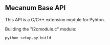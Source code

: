 Mecanum Base API
------------

This API is a C/C++ extension module for Pyhton.

Building the "i2cmodule.c" module:
    
    python setup.py build